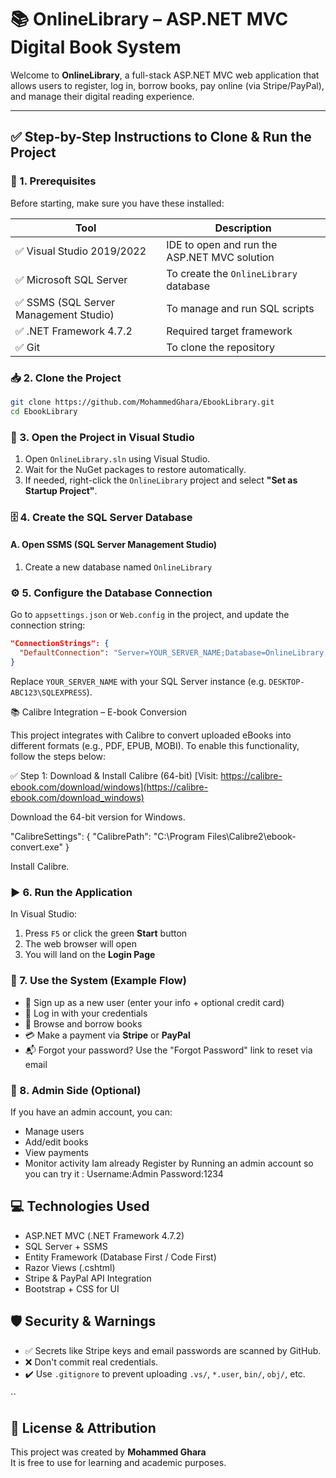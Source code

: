 # 📚 OnlineLibrary – ASP.NET MVC Digital Book System

Welcome to **OnlineLibrary**, a full-stack ASP.NET MVC web application that allows users to register, log in, borrow books, pay online (via Stripe/PayPal), and manage their digital reading experience.

---

## ✅ Step-by-Step Instructions to Clone & Run the Project

### 🧰 1. Prerequisites

Before starting, make sure you have these installed:

| Tool                     | Description                                           |
|--------------------------|-------------------------------------------------------|
| ✅ Visual Studio 2019/2022 | IDE to open and run the ASP.NET MVC solution         |
| ✅ Microsoft SQL Server    | To create the `OnlineLibrary` database               |
| ✅ SSMS (SQL Server Management Studio) | To manage and run SQL scripts               |
| ✅ .NET Framework 4.7.2    | Required target framework                            |
| ✅ Git                    | To clone the repository                              |

### 📥 2. Clone the Project

```bash
git clone https://github.com/MohammedGhara/EbookLibrary.git
cd EbookLibrary
```

### 📂 3. Open the Project in Visual Studio

1. Open `OnlineLibrary.sln` using Visual Studio.
2. Wait for the NuGet packages to restore automatically.
3. If needed, right-click the `OnlineLibrary` project and select **"Set as Startup Project"**.

### 🗄️ 4. Create the SQL Server Database

#### A. Open SSMS (SQL Server Management Studio)
1. Create a new database named `OnlineLibrary`


### ⚙️ 5. Configure the Database Connection

Go to `appsettings.json` or `Web.config` in the project, and update the connection string:

```json
"ConnectionStrings": {
  "DefaultConnection": "Server=YOUR_SERVER_NAME;Database=OnlineLibrary;Trusted_Connection=True;"
}
```

Replace `YOUR_SERVER_NAME` with your SQL Server instance (e.g. `DESKTOP-ABC123\SQLEXPRESS`).

📚 Calibre Integration – E-book Conversion

This project integrates with Calibre to convert uploaded eBooks into different formats (e.g., PDF, EPUB, MOBI). To enable this functionality, follow the steps below:

✅ Step 1: Download & Install Calibre (64-bit)
[Visit: https://calibre-ebook.com/download/windows](https://calibre-ebook.com/download_windows)

Download the 64-bit version for Windows.

"CalibreSettings": {
  "CalibrePath": "C:\\Program Files\\Calibre2\\ebook-convert.exe"
}

Install Calibre.
### ▶️ 6. Run the Application

In Visual Studio:
1. Press `F5` or click the green **Start** button
2. The web browser will open
3. You will land on the **Login Page**

### 👤 7. Use the System (Example Flow)

- 📝 Sign up as a new user (enter your info + optional credit card)
- 🔐 Log in with your credentials
- 📖 Browse and borrow books
- 💳 Make a payment via **Stripe** or **PayPal**
- 📬 Forgot your password? Use the "Forgot Password" link to reset via email

### 🧪 8. Admin Side (Optional)

If you have an admin account, you can:
- Manage users
- Add/edit books
- View payments
- Monitor activity
Iam already Register by Running an admin account so you can try it :
Username:Admin
Password:1234
## 💻 Technologies Used

- ASP.NET MVC (.NET Framework 4.7.2)
- SQL Server + SSMS
- Entity Framework (Database First / Code First)
- Razor Views (.cshtml)
- Stripe & PayPal API Integration
- Bootstrap + CSS for UI

## 🛡️ Security & Warnings

- ✅ Secrets like Stripe keys and email passwords are scanned by GitHub.
- ❌ Don't commit real credentials.
- ✔️ Use `.gitignore` to prevent uploading `.vs/`, `*.user`, `bin/`, `obj/`, etc.

``

## 📌 License & Attribution

This project was created by **Mohammed Ghara**  
It is free to use for learning and academic purposes.

